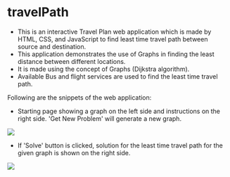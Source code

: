 # travelPath
* This is an interactive Travel Plan web application which is made by HTML, CSS, and JavaScript to find least time travel path between source and destination.
* This application demonstrates the use of Graphs in finding the least distance between different locations.
* It is made using the concept of Graphs (Dijkstra algorithm). 
* Available Bus and flight services are used to find the least time travel path.


Following are the snippets of the web application:
* Starting page showing a graph on the left side and instructions on the right side. 'Get New Problem' will generate a new graph.

![](https://github.com/kumarimansi/travelPath/blob/master/p1.png)

* If 'Solve' button is clicked, solution for the least time travel path for the given graph is shown on the right side.

![](https://github.com/kumarimansi/travelPath/blob/master/p2.png)



